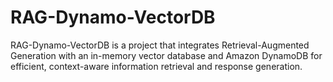 # RAG-Dynamo-VectorDB
RAG-Dynamo-VectorDB is a project that integrates Retrieval-Augmented Generation with an in-memory vector database and Amazon DynamoDB for efficient, context-aware information retrieval and response generation.
